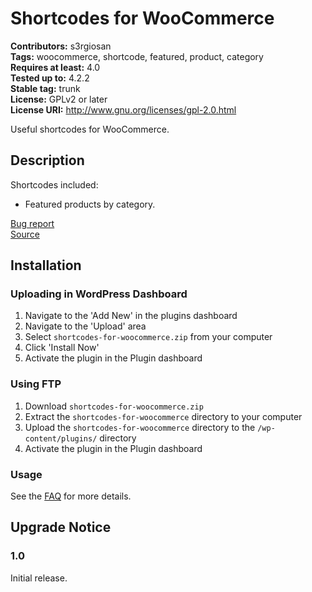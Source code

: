 # Shortcodes for WooCommerce #
**Contributors:** s3rgiosan  
**Tags:** woocommerce, shortcode, featured, product, category  
**Requires at least:** 4.0  
**Tested up to:** 4.2.2  
**Stable tag:** trunk  
**License:** GPLv2 or later  
**License URI:** http://www.gnu.org/licenses/gpl-2.0.html  

Useful shortcodes for WooCommerce.  

## Description ##

Shortcodes included:  
* Featured products by category.

[Bug report](https://github.com/s3rgiosan/shortcodes-for-woocommerce/issues)  
[Source](https://github.com/s3rgiosan/shortcodes-for-woocommerce)  


## Installation ##

### Uploading in WordPress Dashboard ###

1. Navigate to the 'Add New' in the plugins dashboard
2. Navigate to the 'Upload' area
3. Select `shortcodes-for-woocommerce.zip` from your computer
4. Click 'Install Now'
5. Activate the plugin in the Plugin dashboard

### Using FTP ###

1. Download `shortcodes-for-woocommerce.zip`
2. Extract the `shortcodes-for-woocommerce` directory to your computer
3. Upload the `shortcodes-for-woocommerce` directory to the `/wp-content/plugins/` directory
4. Activate the plugin in the Plugin dashboard

### Usage ###

See the [FAQ](https://wordpress.org/plugins/shortcodes-for-woocommerce/faq/) for more details.  


## Upgrade Notice ##

### 1.0 ###
Initial release.  
